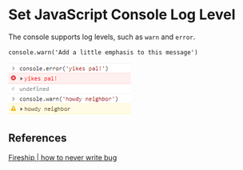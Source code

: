 # Set JavaScript Console Log Level

The console supports log levels, such as `warn` and `error`.

```console
console.warn('Add a little emphasis to this message')
```

![Log Level](../images/jslog-level.png)

## References

[Fireship | how to never write bug](https://youtu.be/X3jw1JVNdPE)
